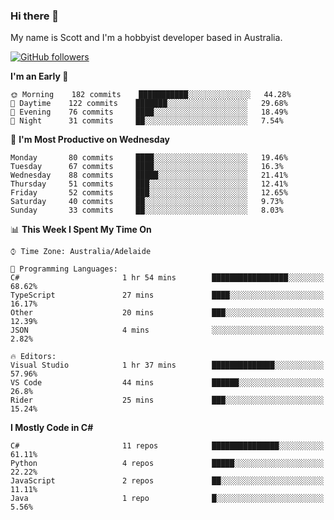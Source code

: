 ### Hi there 👋

My name is Scott and I'm a hobbyist developer based in Australia.

[![GitHub followers](https://img.shields.io/github/followers/puppetsw?label=Follow&style=social)](https://github.com/puppetsw?tab=followers)

<!--START_SECTION:waka-->
**I'm an Early 🐤** 

```text
🌞 Morning    182 commits    ███████████░░░░░░░░░░░░░░   44.28% 
🌆 Daytime    122 commits    ███████░░░░░░░░░░░░░░░░░░   29.68% 
🌃 Evening    76 commits     ████░░░░░░░░░░░░░░░░░░░░░   18.49% 
🌙 Night      31 commits     ██░░░░░░░░░░░░░░░░░░░░░░░   7.54%

```
📅 **I'm Most Productive on Wednesday** 

```text
Monday       80 commits     ████░░░░░░░░░░░░░░░░░░░░░   19.46% 
Tuesday      67 commits     ████░░░░░░░░░░░░░░░░░░░░░   16.3% 
Wednesday    88 commits     █████░░░░░░░░░░░░░░░░░░░░   21.41% 
Thursday     51 commits     ███░░░░░░░░░░░░░░░░░░░░░░   12.41% 
Friday       52 commits     ███░░░░░░░░░░░░░░░░░░░░░░   12.65% 
Saturday     40 commits     ██░░░░░░░░░░░░░░░░░░░░░░░   9.73% 
Sunday       33 commits     ██░░░░░░░░░░░░░░░░░░░░░░░   8.03%

```


📊 **This Week I Spent My Time On** 

```text
⌚︎ Time Zone: Australia/Adelaide

💬 Programming Languages: 
C#                       1 hr 54 mins        █████████████████░░░░░░░░   68.62% 
TypeScript               27 mins             ████░░░░░░░░░░░░░░░░░░░░░   16.17% 
Other                    20 mins             ███░░░░░░░░░░░░░░░░░░░░░░   12.39% 
JSON                     4 mins              ░░░░░░░░░░░░░░░░░░░░░░░░░   2.82%

🔥 Editors: 
Visual Studio            1 hr 37 mins        ██████████████░░░░░░░░░░░   57.96% 
VS Code                  44 mins             ██████░░░░░░░░░░░░░░░░░░░   26.8% 
Rider                    25 mins             ███░░░░░░░░░░░░░░░░░░░░░░   15.24%

```

**I Mostly Code in C#** 

```text
C#                       11 repos            ███████████████░░░░░░░░░░   61.11% 
Python                   4 repos             █████░░░░░░░░░░░░░░░░░░░░   22.22% 
JavaScript               2 repos             ██░░░░░░░░░░░░░░░░░░░░░░░   11.11% 
Java                     1 repo              █░░░░░░░░░░░░░░░░░░░░░░░░   5.56%

```



<!--END_SECTION:waka-->

<!--
**puppetsw/puppetsw** is a ✨ _special_ ✨ repository because its `README.md` (this file) appears on your GitHub profile.

Here are some ideas to get you started:

- 🔭 I’m currently working on ...
- 🌱 I’m currently learning ...
- 👯 I’m looking to collaborate on ...
- 🤔 I’m looking for help with ...
- 💬 Ask me about ...
- 📫 How to reach me: ...
- 😄 Pronouns: ...
- ⚡ Fun fact: ...
-->

